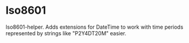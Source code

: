 # Iso8601
Iso8601-helper. Adds extensions for DateTime to work with time periods represented by strings like "P2Y4DT20M" easier.
